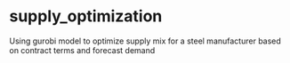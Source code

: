 # supply_optimization
Using gurobi model to optimize supply mix for a steel manufacturer based on contract terms and forecast demand
